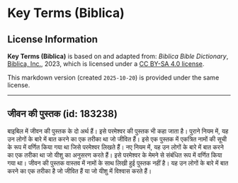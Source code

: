 # Key Terms (Biblica)

## License Information

**Key Terms (Biblica)** is based on and adapted from: _Biblica Bible Dictionary_, [Biblica, Inc.](https://www.biblica.com/), 2023, which is licensed under a [CC BY-SA 4.0 license](https://creativecommons.org/licenses/by-sa/4.0/legalcode.en).

This markdown version (created `2025-10-20`) is provided under the same license.



--------------------------------

## जीवन की पुस्तक (id: 183238)

बाइबिल में जीवन की पुस्तक के दो अर्थ हैं। इसे परमेश्वर की पुस्तक भी कहा जाता है। पुराने नियम में, यह उन लोगों के बारे में बात करने का एक तरीका था जो जीवित हैं। इसे एक पुस्तक में एकत्रित नामों की सूची के रूप में वर्णित किया गया था जिसे परमेश्वर लिखते हैं। नए नियम में, यह उन लोगों के बारे में बात करने का एक तरीका था जो यीशु का अनुसरण करते हैं। इसे परमेश्वर के मेमने से संबंधित रूप में वर्णित किया गया था। जीवन की पुस्तक वास्तव में नामों के साथ लिखी हुई पुस्तक नहीं है। यह उन लोगों के बारे में बात करने का एक तरीका है जो जीवित हैं या जो यीशु में विश्वास करते हैं।


